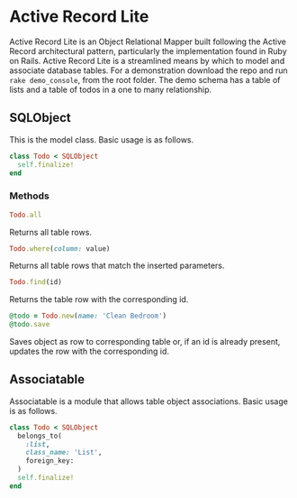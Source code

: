 # Active Record Lite

Active Record Lite is an Object Relational Mapper built following the Active
Record architectural pattern, particularly the implementation found in Ruby
on Rails. Active Record Lite is a streamlined means by which to model and
associate database tables. For a demonstration download the repo and run `rake demo_console`, from the root folder. The demo schema has a table of lists and a table of todos in a one to many relationship.

## SQLObject

This is the model class. Basic usage is as follows.
```ruby
class Todo < SQLObject
  self.finalize!
end
```
### Methods
```ruby
Todo.all
```
Returns all table rows.

```ruby
Todo.where(column: value)
```
Returns all table rows that match the inserted parameters.

```ruby
Todo.find(id)
```
Returns the table row with the corresponding id.

```ruby
@todo = Todo.new(name: 'Clean Bedroom')
@todo.save
```
Saves object as row to corresponding table or, if an id is already present, updates the row with the corresponding id.

## Associatable

Associatable is a module that allows table object associations. Basic usage is as follows.
```ruby
class Todo < SQLObject
  belongs_to(
    :list,
    class_name: 'List',
    foreign_key:
  )
  self.finalize!
end
```
